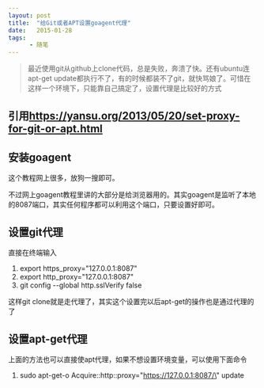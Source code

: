 ```yaml
---
layout: post
title:  "给Git或者APT设置goagent代理"
date:   2015-01-28
tags:
      - 随笔
---
```



> 最近使用git从github上clone代码，总是失败，奔溃了快。还有ubuntu连apt-get
> update都执行不了，有的时候都装不了git，就快骂娘了。可惜在这样一个环境下，只能靠自己搞定了，设置代理是比较好的方式

## 引用<https://yansu.org/2013/05/20/set-proxy-for-git-or-apt.html>

## 安装goagent

这个教程网上很多，放狗一搜即可。

不过网上goagent教程里讲的大部分是给浏览器用的。其实goagent是监听了本地的8087端口，其实任何程序都可以利用这个端口，只要设置好即可。

## 设置git代理

直接在终端输入

1.  export https_proxy=\"127.0.0.1:8087\"
2.  export http_proxy=\"127.0.0.1:8087\"
3.  git config \--global http.sslVerify false

这样git
clone就是走代理了，其实这个设置完以后apt-get的操作也是通过代理的了

## 设置apt-get代理

上面的方法也可以直接使apt代理，如果不想设置环境变量，可以使用下面命令

1.  sudo apt-get-o Acquire::http::proxy=\"https://127.0.0.1:8087/\"
    update

